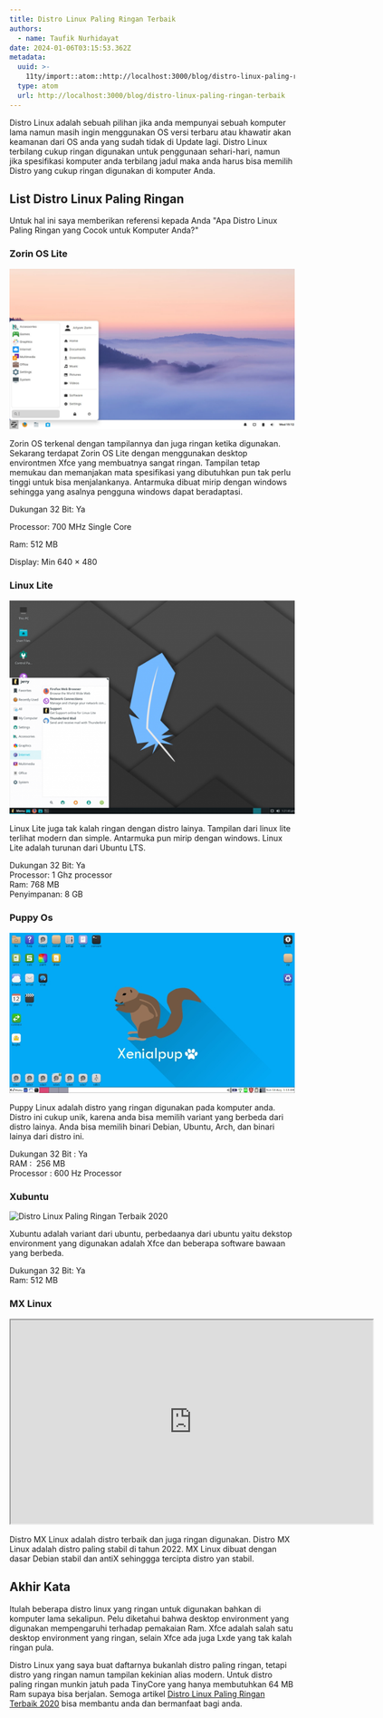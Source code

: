 ```yaml
---
title: Distro Linux Paling Ringan Terbaik
authors:
  - name: Taufik Nurhidayat
date: 2024-01-06T03:15:53.362Z
metadata:
  uuid: >-
    11ty/import::atom::http://localhost:3000/blog/distro-linux-paling-ringan-terbaik
  type: atom
  url: http://localhost:3000/blog/distro-linux-paling-ringan-terbaik
---
```

Distro Linux adalah sebuah pilihan jika anda mempunyai sebuah komputer lama namun masih ingin menggunakan OS versi terbaru atau khawatir akan keamanan dari OS anda yang sudah tidak di Update lagi. Distro Linux terbilang cukup ringan digunakan untuk penggunaan sehari-hari, namun jika spesifikasi komputer anda terbilang jadul maka anda harus bisa memilih Distro yang cukup ringan digunakan di komputer Anda.

## List Distro Linux Paling Ringan

Untuk hal ini saya memberikan referensi kepada Anda "Apa Distro Linux Paling Ringan yang Cocok untuk Komputer Anda?"

### **Zorin OS Lite**

![Distro Linux Paling Ringan Terbaik 2020](assets/zorin-os-15-lite-xBFVWZvdOcEQ.jpg)

Zorin OS terkenal dengan tampilannya dan juga ringan ketika digunakan. Sekarang terdapat Zorin OS Lite dengan menggunakan desktop environtmen Xfce yang membuatnya sangat ringan. Tampilan tetap memukau dan memanjakan mata spesifikasi yang dibutuhkan pun tak perlu tinggi untuk bisa menjalankanya. Antarmuka dibuat mirip dengan windows sehingga yang asalnya pengguna windows dapat beradaptasi.

Dukungan 32 Bit: Ya

Processor: 700 MHz Single Core

Ram: 512 MB

Display: Min 640 × 480

### **Linux Lite**

![Distro Linux Paling Ringan Terbaik 2020](assets/ll46-menu-internet_595-lUixXpdgFh0v.png)

Linux Lite juga tak kalah ringan dengan distro lainya. Tampilan dari linux lite terlihat modern dan simple. Antarmuka pun mirip dengan windows. Linux Lite adalah turunan dari Ubuntu LTS.

  
Dukungan 32 Bit: Ya  
Processor: 1 Ghz processor  
Ram: 768 MB  
Penyimpanan: 8 GB

### Puppy Os

![Distro Linux Paling Ringan Terbaik 2020](assets/Puppy_Linux_Xenialpup_7.5_CE-7dQHHWHaBNzC.jpg)

Puppy Linux adalah distro yang ringan digunakan pada komputer anda. Distro ini cukup unik, karena anda bisa memilih variant yang berbeda dari distro lainya. Anda bisa memilih binari Debian, Ubuntu, Arch, dan binari lainya dari distro ini.  
  
Dukungan 32 Bit : Ya  
RAM :  256 MB  
Processor : 600 Hz Processor

### Xubuntu

![Distro Linux Paling Ringan Terbaik 2020](https://xubuntu.org/wp-content/uploads/2015/02/d76d/1604_desktop.png)

  
Xubuntu adalah variant dari ubuntu, perbedaanya dari ubuntu yaitu dekstop environment yang digunakan adalah Xfce dan beberapa software bawaan yang berbeda.  
  
Dukungan 32 Bit: Ya  
Ram: 512 MB

### MX Linux

<iframe class="youtube" width="640" height="360" allowfullscreen="false" src="https://www.youtube.com/embed/tZJ0EesBd6Y" start="0"></iframe>

Distro MX Linux adalah distro terbaik dan juga ringan digunakan. Distro MX Linux adalah distro paling stabil di tahun 2022. MX Linux dibuat dengan dasar Debian stabil dan antiX sehinggga tercipta distro yan stabil.

## Akhir Kata

Itulah beberapa distro linux yang ringan untuk digunakan bahkan di komputer lama sekalipun. Pelu diketahui bahwa desktop environment yang digunakan mempengaruhi terhadap pemakaian Ram. Xfce adalah salah satu desktop environment yang ringan, selain Xfce ada juga Lxde yang tak kalah ringan pula.

Distro Linux yang saya buat daftarnya bukanlah distro paling ringan, tetapi distro yang ringan namun tampilan kekinian alias modern. Untuk distro paling ringan munkin jatuh pada TinyCore yang hanya membutuhkan 64 MB Ram supaya bisa berjalan. Semoga artikel [Distro Linux Paling Ringan Terbaik 2020](https://www.nurhidayat.web.id/2020/04/distro-linux-paling-ringan-terbaik.html) bisa membantu anda dan bermanfaat bagi anda.